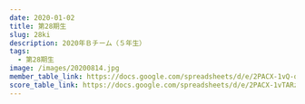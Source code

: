 ```yaml
---
date: 2020-01-02
title: 第28期生
slug: 28ki
description: 2020年Ｂチーム（５年生）
tags:
  - 第28期生
image: /images/20200814.jpg
member_table_link: https://docs.google.com/spreadsheets/d/e/2PACX-1vQ-q6a9ujBvPRt-gM8FX94a1RK6yu8t04FGSRAEGsZK827c74aomcIs7gF6YXiELy49G0236ih3-tvE/pubhtml?gid=1671152114&single=true
score_table_link: https://docs.google.com/spreadsheets/d/e/2PACX-1vTARz3mcvxkWU_QJkv_-pSFtn5Wm1OLlHAc6zugl0iPCm3ASSkp_mRAPDog2pj1PmqephIL3_xiSv3a/pubhtml
---
```

![]()